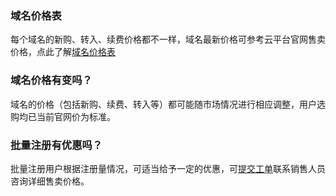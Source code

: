### 域名价格表
每个域名的新购、转入、续费价格都不一样，域名最新价格可参考云平台官网售卖价格，点此了解[域名价格表](http://buy.tce.fsphere.cn/domain?price=1)

### 域名价格有变吗？
域名的价格（包括新购、续费、转入等）都可能随市场情况进行相应调整，用户选购均已当前官网价为标准。

### 批量注册有优惠吗？
批量注册用户根据注册量情况，可适当给予一定的优惠，可[提交工单](http://console.tcecqpoc.fsphere.cn/workorder/category)联系销售人员咨询详细售卖价格。